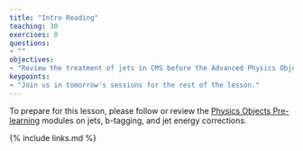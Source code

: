 ```yaml
---
title: "Intro Reading"
teaching: 30
exercises: 0
questions:
- ""
objectives:
- "Review the treatment of jets in CMS before the Advanced Physics Objects lesson"
keypoints:
- "Join us in tomorrow's sessions for the rest of the lesson."
---
```


To prepare for this lesson, please follow or review the [Physics Objects Pre-learning](https://cms-opendata-workshop.github.io/workshop2023-lesson-physics-objects/04-jetmet/index.html) modules on jets, b-tagging, and jet energy corrections. 

{% include links.md %}

